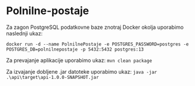 # Polnilne-postaje

Za zagon PostgreSQL podatkovne baze znotraj Docker okolja uporabimo naslednji ukaz:

`docker run -d --name PolnilnePostaje -e POSTGRES_PASSWORD=postgres -e POSTGRES_DB=polnilnepostaje -p 5432:5432 postgres:13`

Za prevajanje aplikacije uporabimo ukaz: `mvn clean package`

Za izvajanje dobljene .jar datoteke uporabimo ukaz: `java -jar .\api\target\api-1.0.0-SNAPSHOT.jar`
